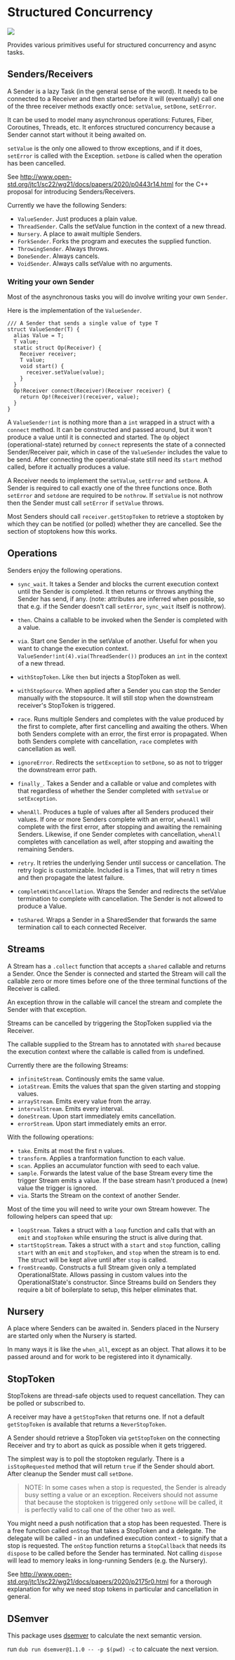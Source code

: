 # Structured Concurrency

<img src="https://github.com/symmetryinvestments/concurrency/workflows/build/badge.svg"/>

Provides various primitives useful for structured concurrency and async tasks.

## Senders/Receivers

A Sender is a lazy Task (in the general sense of the word). It needs to be connected to a Receiver and then started before it will (eventually) call one of the three receiver methods exactly once: `setValue`, `setDone`, `setError`.

It can be used to model many asynchronous operations: Futures, Fiber, Coroutines, Threads, etc. It enforces structured concurrency because a Sender cannot start without it being awaited on.

 `setValue` is the only one allowed to throw exceptions, and if it does, `setError` is called with the Exception. `setDone` is called when the operation has been cancelled.

See http://www.open-std.org/jtc1/sc22/wg21/docs/papers/2020/p0443r14.html for the C++ proposal for introducing Senders/Receivers.

Currently we have the following Senders:

- `ValueSender`. Just produces a plain value.
- `ThreadSender`. Calls the setValue function in the context of a new thread.
- `Nursery`. A place to await multiple Senders.
- `ForkSender`. Forks the program and executes the supplied function.
- `ThrowingSender`. Always throws.
- `DoneSender`. Always cancels.
- `VoidSender`. Always calls setValue with no arguments.

### Writing your own Sender

Most of the asynchronous tasks you will do involve writing your own `Sender`.

Here is the implementation of the `ValueSender`.

```dlang
/// A Sender that sends a single value of type T
struct ValueSender(T) {
  alias Value = T;
  T value;
  static struct Op(Receiver) {
    Receiver receiver;
    T value;
    void start() {
      receiver.setValue(value);
    }
  }
  Op!Receiver connect(Receiver)(Receiver receiver) {
    return Op!(Receiver)(receiver, value);
  }
}
```

A `ValueSender!int` is nothing more than a `int` wrapped in a struct with a `connect` method. It can be constructed and passed around, but it won't produce a value until it is connected and started. The `Op` object (operational-state) returned by `connect` represents the state of a connected Sender/Receiver pair, which in case of the `ValueSender` includes the value to be send. After connecting the operational-state still need its `start` method called, before it actually produces a value.

A Receiver needs to implement the `setValue`, `setError` and `setDone`. A Sender is required to call exactly one of the three functions once. Both `setError` and `setdone` are required to be `nothrow`. If `setValue` is not nothrow then the Sender must call `setError` if `setValue` throws.

Most Senders should call `receiver.getStopToken` to retrieve a stoptoken by which they can be notified (or polled) whether they are cancelled. See the section of stoptokens how this works.

## Operations

Senders enjoy the following operations.

- `sync_wait`. It takes a Sender and blocks the current execution context until the Sender is completed. It then returns or throws anything the Sender has send, if any. (note: attributes are inferred when possible, so that e.g. if the Sender doesn't call `setError`, `sync_wait` itself is nothrow).

- `then`. Chains a callable to be invoked when the Sender is completed with a value.

- `via`. Start one Sender in the setValue of another. Useful for when you want to change the execution context. `ValueSender!int(4).via(ThreadSender())` produces an `int` in the context of a new thread.

- `withStopToken`. Like `then` but injects a StopToken as well.

- `withStopSource`. When applied after a Sender you can stop the Sender manually with the stopsource. It will still stop when the downstream receiver's StopToken is triggered.

- `race`. Runs multiple Senders and completes with the value produced by the first to complete, after first cancelling and awaiting the others. When both Senders complete with an error, the first error is propagated. When both Senders complete with cancellation, `race` completes with cancellation as well.

- `ignoreError`. Redirects the `setException` to `setDone`, so as not to trigger the downstream error path.

- `finally_`. Takes a Sender and a callable or value and completes with that regardless of whether the Sender completed with `setValue` or `setException`.

- `whenAll`. Produces a tuple of values after all Senders produced their values. If one or more Senders complete with an error, `whenAll` will complete with the first error, after stopping and awaiting the remaining Senders. Likewise, if one Sender completes with cancellation, `whenAll` completes with cancellation as well, after stopping and awaiting the remaining Senders.

- `retry`. It retries the underlying Sender until success or cancellation. The retry logic is customizable. Included is a Times, that will retry n times and then propagate the latest failure.

- `completeWithCancellation`. Wraps the Sender and redirects the setValue termination to complete with cancellation. The Sender is not allowed to produce a Value.

- `toShared`. Wraps a Sender in a SharedSender that forwards the same termination call to each connected Receiver.

## Streams

A Stream has a `.collect` function that accepts a `shared` callable and returns a Sender. Once the Sender is connected and started the Stream will call the callable zero or more times before one of the three terminal functions of the Receiver is called.

An exception throw in the callable will cancel the stream and complete the Sender with that exception.

Streams can be cancelled by triggering the StopToken supplied via the Receiver.

The callable supplied to the Stream has to annotated with `shared` because the execution context where the callable is called from is undefined.

Currently there are the following Streams:

- `infiniteStream`. Continously emits the same value.
- `iotaStream`. Emits the values that span the given starting and stopping values.
- `arrayStream`. Emits every value from the array.
- `intervalStream`. Emits every interval.
- `doneStream`. Upon start immediately emits cancellation.
- `errorStream`. Upon start immediately emits an error.

With the following operations:

- `take`. Emits at most the first n values.
- `transform`. Applies a tranformation function to each value.
- `scan`. Applies an accumulator function with seed to each value.
- `sample`. Forwards the latest value of the base Stream every time the trigger Stream emits a value. If the base stream hasn't produced a (new) value the trigger is ignored.
- `via`. Starts the Stream on the context of another Sender.

Most of the time you will need to write your own Stream however. The following helpers can speed that up:

- `loopStream`. Takes a struct with a `loop` function and calls that with an `emit` and `stopToken` while ensuring the struct is alive during that.
- `startStopStream`. Takes a struct with a `start` and `stop` function, calling `start` with an `emit` and `stopToken`, and `stop` when the stream is to end. The struct will be kept alive until after `stop` is called.
- `fromStreamOp`. Constructs a full Stream given only a templated OperationalState. Allows passing in custom values into the OperationalState's constructor. Since Streams build on Senders they require a bit of boilerplate to setup, this helper eliminates that.

## Nursery

A place where Senders can be awaited in. Senders placed in the Nursery are started only when the Nursery is started.

In many ways it is like the `when_all`, except as an object. That allows it to be passed around and for work to be registered into it dynamically.

## StopToken

StopTokens are thread-safe objects used to request cancellation. They can be polled or subscribed to.

A receiver may have a `getStopToken` that returns one. If not a default `getStopToken` is available that returns a `NeverStopToken`.

A Sender should retrieve a StopToken via `getStopToken` on the connecting Receiver and try to abort as quick as possible when it gets triggered.

The simplest way is to poll the stoptoken regularly. There is a `isStopRequested` method that will return `true` if the Sender should abort. After cleanup the Sender must call `setDone`.

> NOTE: In some cases when a stop is requested, the Sender is already busy setting a value or an exception. Receivers should not assume that because the stoptoken is triggered only `setDone` will be called, it is perfectly valid to call one of the other two as well.

You might need a push notification that a stop has been requested. There is a free function called `onStop` that takes a StopToken and a delegate. The delegate will be called - in an undefined execution context - to signify that a stop is requested. The `onStop` function returns a `StopCallback` that needs its `dispose` to be called before the Sender has terminated. Not calling `dispose` will lead to memory leaks in long-running Senders (e.g. the Nursery).

See http://www.open-std.org/jtc1/sc22/wg21/docs/papers/2020/p2175r0.html for a thorough explanation for why we need stop tokens in particular and cancellation in general.

## DSemver

This package uses [dsemver](https://github.com/symmetryinvestments/dsemver) to calculate the next semantic version.

run `dub run dsemver@1.1.0 -- -p $(pwd) -c` to calcuate the next version.

